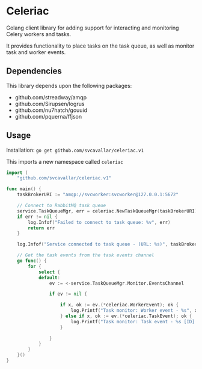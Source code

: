 Celeriac
=======

Golang client library for adding support for interacting and monitoring Celery workers and tasks.

It provides functionality to place tasks on the task queue, as well
as monitor task and worker events.

Dependencies
------------
This library depends upon the following packages:
- github.com/streadway/amqp
- github.com/Sirupsen/logrus
- github.com/nu7hatch/gouuid
- github.com/pquerna/ffjson

Usage
-----
Installation: `go get github.com/svcavallar/celeriac.v1`

This imports a new namespace called `celeriac`

```go
import (
	"github.com/svcavallar/celeriac.v1"

func main() {
	taskBrokerURI := "amqp://svcworker:svcworker@127.0.0.1:5672"

	// Connect to RabbitMQ task queue
	service.TaskQueueMgr, err = celeriac.NewTaskQueueMgr(taskBrokerURI)
	if err != nil {
		log.Infof("Failed to connect to task queue: %v", err)
		return err
	}

	log.Infof("Service connected to task queue - (URL: %s)", taskBrokerURI)

	// Get the task events from the task events channel
	go func() {
		for {
			select {
			default:
				ev := <-service.TaskQueueMgr.Monitor.EventsChannel

				if ev != nil {

					if x, ok := ev.(*celeriac.WorkerEvent); ok {
						log.Printf("Task monitor: Worker event - %s", x.Type)
					} else if x, ok := ev.(*celeriac.TaskEvent); ok {
						log.Printf("Task monitor: Task event - %s [ID]: %s", x.Type, x.UUID)
					}

				}
			}
		}
	}()
}
```
